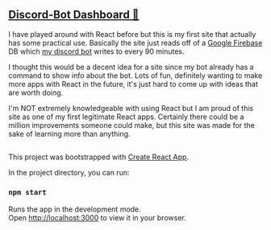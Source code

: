## [Discord-Bot Dashboard 🔗](https://ryand939.github.io/discord-bot-dashboard/)
I have played around with React before but this is my first site that actually has some practical use. Basically the site just reads off of a [Google Firebase](https://firebase.google.com/) DB which [my discord bot](https://github.com/ryand939/discord-bot) writes to every 90 minutes. 

I thought this would be a decent idea for a site since my bot already has a command to show info about the bot. Lots of fun, definitely wanting to make more apps with React in the future, it's just hard to come up with ideas that are worth doing.

I'm NOT extremely knowledgeable with using React but I am proud of this site as one of my first legitimate React apps. Certainly there could be a million improvements someone could make, but this site was made for the sake of learning more than anything.

##

This project was bootstrapped with [Create React App](https://github.com/facebook/create-react-app).

In the project directory, you can run:

### `npm start`

Runs the app in the development mode.\
Open [http://localhost:3000](http://localhost:3000) to view it in your browser.
